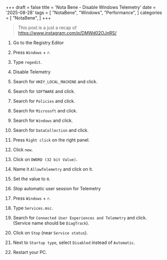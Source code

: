 +++
draft = false
title = 'Nota Bene - Disable Windows Telemetry'
date = '2025-08-28'
tags = [
    "NotaBene",
    "Windows",
    "Performance",
]
categories = [
    "NotaBene",
]
+++

> This post is a just a recap of <https://www.instagram.com/p/DMWd02OJnRS/>

1. Go to the Registry Editor

  1. Press `Windows` + `r`.
  2. Type `regedit`.

2. Disable Telemetry

  1. Search for `HKEY_LOCAL_MACHINE` and click.
  2. Search for `SOFTWARE` and click.
  3. Search for `Policies` and click.
  4. Search for `Microsoft` and click.
  5. Search for `Windows` and click.
  6. Search for `DataCollection` and click.
  7. Press `Right click` on the right panel.
  8. Click `new`.
  9. Click on `DWORD (32 bit Value)`.
  10. Name it `AllowTelemetry` and click on it.
  11. Set the value to `0`.

3. Stop automatic user session for Telemetry

  1. Press `Windows` + `r`.
  2. Type `Services.msc`.
  3. Search for `Connected User Experiences and Telemetry` and click. (Service name should be `DiagTrack`).
  4. Click on `Stop` (near `Service status`).
  5. Next to `Startup type`, select `Disabled` instead of `Automatic`.

4. Restart your PC.
